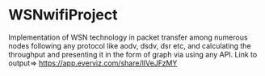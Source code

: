 # WSNwifiProject
Implementation of WSN technology in packet transfer among numerous nodes following any protocol like aodv, dsdv, dsr etc, and calculating the throughput and presenting it in the form of graph via using any API.
Link to output=>   https://app.everviz.com/share/lIVeJFzMY
